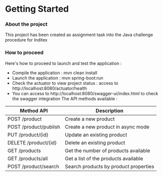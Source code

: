 # Getting Started

### About the project
This project has been created as assignment task into the Java challenge procedure for Inditex

### How to proceed
Here's how to proceed to launch and test the application :
* Compile the application :  mvn clean install
* Launch the application :   mvn spring-boot:run
* Check the actuator to view project status :
  access to http://localhost:8080/actuator/health
* You can access to http://localhost:8080/swagger-ui/index.html to check the swagger integration
  The API methods available :

| Method API             | Description                           |
|------------------------|---------------------------------------|
| POST   /product        | Create a new product                  |
| POST   /product/publish | Create a new product in async mode    |
| PUT    /product/{id}   | Update an existing product            |
| DELETE /product/{id}   | Delete an existing product            |
| GET    /products       | Get the number of products available  |
| GET    /products/all   | Get a list of the products available  |
| POST   /product/search | Search products by product properties |